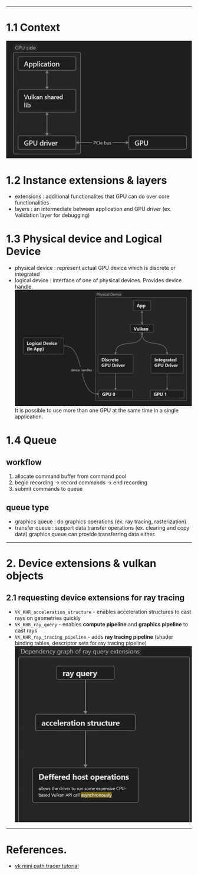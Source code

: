 
---
# 1.1 Context
![](../../../../images/Pasted%20image%2020240501091831.png)

# 1.2 Instance extensions & layers

- extensions : additional functionalites that GPU can do over core functionalities
- layers : an intermediate between application and GPU driver (ex. Validation layer for debugging)

# 1.3 Physical device and Logical Device
- physical device : represent actual GPU device which is discrete or integrated
- logical device : interface of one of physical devices. Provides device handle
![](../../../../images/Pasted%20image%2020240501093100.png)
It is possible to use more than one GPU at the same time in a single application.

# 1.4 Queue
## workflow
1. allocate command buffer from command pool
2. begin recording -> record commands -> end recording
3. submit commands to queue

## queue type
- graphics queue : do graphics operations (ex. ray tracing, rasterization)
- transfer queue : support data transfer operations (ex. clearing and copy data)
	graphics queue can provide transferring data either.

---

# 2. Device extensions & vulkan objects

## 2.1 requesting device extensions for ray tracing

- `VK_KHR_acceleration_structure` - enables acceleration structures to cast rays on geometries quickly
- `VK_KHR_ray_query` - enables **compute pipeline** and **graphics pipeline** to cast rays
- `VK_KHR_ray_tracing_pipeline` - adds **ray tracing pipeline** (shader binding tables, descriptor sets for ray tracing pipeline)
![](../../../../images/Pasted%20image%2020240501095749.png)


---






# References.
- [vk mini path tracer tutorial](https://nvpro-samples.github.io/vk_mini_path_tracer/index.html#deviceextensionsandvulkanobjects/requestingdeviceextensions)